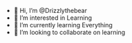 - 👋 Hi, I’m @Drizzlythebear
- 👀 I’m interested in Learning 
- 🌱 I’m currently learning Everything 
- 💞️ I’m looking to collaborate on learning
